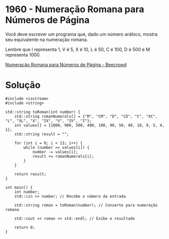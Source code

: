 # 1960 - Numeração Romana para Números de Página

Você deve escrever um programa que, dado um número arábico, mostra seu equivalente na numeração romana.

Lembre que I representa 1, V é 5, X é 10, L é 50, C é 100, D é 500 e M representa 1000.

[Numeração Romana para Números de Página - Beecrowd](https://judge.beecrowd.com/pt/problems/view/1960)

# Solução

```
#include <iostream>
#include <string>

std::string toRoman(int number) {
    std::string romanNumerals[] = {"M", "CM", "D", "CD", "C", "XC", "L", "XL", "X", "IX", "V", "IV", "I"};
    int values[] = {1000, 900, 500, 400, 100, 90, 50, 40, 10, 9, 5, 4, 1};
    std::string result = "";

    for (int i = 0; i < 13; i++) {
        while (number >= values[i]) {
            number -= values[i];
            result += romanNumerals[i];
        }
    }

    return result;
}

int main() {
    int number;
    std::cin >> number; // Recebe o número da entrada

    std::string roman = toRoman(number); // Converte para numeração romana

    std::cout << roman << std::endl; // Exibe o resultado

    return 0;
}

```